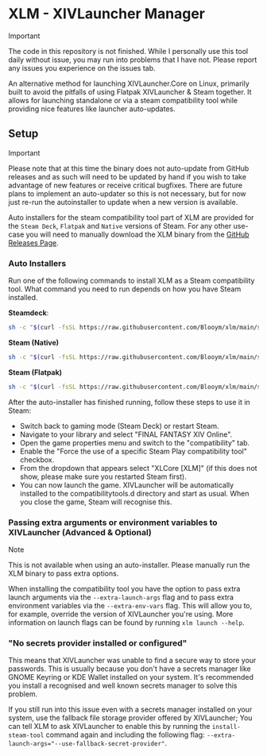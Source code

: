 # XLM - XIVLauncher Manager

> [!IMPORTANT]  
> The code in this repository is not finished. While I personally use this tool daily without issue, you may run into problems that I have not. Please report any issues you experience on the issues tab.

An alternative method for launching XIVLauncher.Core on Linux, primarily built to avoid the pitfalls of using Flatpak XIVLauncher & Steam together. It allows for launching standalone or via a steam compatibility tool while providing nice features like launcher auto-updates.

## Setup

> [!IMPORTANT]  
> Please note that at this time the binary does not auto-update from GitHub releases and as such will need to be updated by hand if you wish to take advantage of new features or receive critical bugfixes. There are future plans to implement an auto-updater so this is not necessary, but for now just re-run the autoinstaller to update when a new version is available.

Auto installers for the steam compatibility tool part of XLM are provided for the `Steam Deck`, `Flatpak` and `Native` versions of Steam. For any other use-case you will need to manually download the XLM binary from the [GitHub Releases Page](https://github.com/Blooym/xlm/releases/latest).

### Auto Installers

Run one of the following commands to install XLM as a Steam compatibility tool. What command you need to run depends on how you have Steam installed.

**Steamdeck**:

```sh
sh -c "$(curl -fsSL https://raw.githubusercontent.com/Blooym/xlm/main/setup/install-steamdeck.sh)"
```

**Steam (Native)**
```sh
sh -c "$(curl -fsSL https://raw.githubusercontent.com/Blooym/xlm/main/setup/install-native.sh)"
```

**Steam (Flatpak)**
```sh
sh -c "$(curl -fsSL https://raw.githubusercontent.com/Blooym/xlm/main/setup/install-flatpak.sh)"
```

After the auto-installer has finished running, follow these steps to use it in Steam:
- Switch back to gaming mode (Steam Deck) or restart Steam.
- Navigate to your library and select "FINAL FANTASY XIV Online". 
- Open the game properties menu and switch to the "compatibility" tab.
- Enable the "Force the use of a specific Steam Play compatibility tool" checkbox.
- From the dropdown that appears select "XLCore [XLM]" (if this does not show, please make sure you restarted Steam first).
- You can now launch the game. XIVLauncher will be automatically installed to the compatibilitytools.d directory and start as usual. When you close the game, Steam will recognise this.

### Passing extra arguments or environment variables to XIVLauncher (Advanced & Optional)

> [!NOTE]  
> This is not available when using an auto-installer. Please manually run the XLM binary to pass extra options.

When installing the compatibility tool you have the option to pass extra launch arguments via the `--extra-launch-args` flag and to pass extra environment variables via the `--extra-env-vars` flag. This will allow you to, for example, override the version of XIVLauncher you're using. More information on launch flags can be found by running `xlm launch --help`.

### "No secrets provider installed or configured"

This means that XIVLauncher was unable to find a secure way to store your passwords. This is usually because you don't have a secrets manager like GNOME Keyring or KDE Wallet installed on your system. It's recommended you install a recognised and well known secrets manager to solve this problem.

If you still run into this issue even with a secrets manager installed on your system, use the fallback file storage provider offered by XIVLauncher; You can tell XLM to ask XIVLauncher to enable this by running the `install-steam-tool` command again and including the following flag: `--extra-launch-args="--use-fallback-secret-provider"`.
